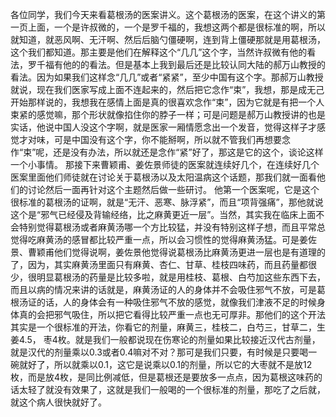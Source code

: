 各位同学，我们今天来看葛根汤的医案讲义。这个葛根汤的医案，在这个讲义的第一页上面，一个是许叔微的，一个是罗千福的，我想这两个都是很标准的啊，所以就知道，就恶风啊、无汗啊、然后后脑勺僵硬啊，连到背上僵硬那就是用葛根汤，这个我们都知道。那主要是他们在解释这个“几几”这个字，当然许叔微有他的看法，罗千福有他的的看法。但是基本上我到最后还是比较认同大陆的郝万山教授的看法。因为如果我们这样念“几几”或者“紧紧”，至少中国有这个字。那郝万山教授就说，现在我们医家写成上面不连起来的，然后把它念作“束”，我想，那是成无己开始那样说的，我想我在感情上面是真的很喜欢念作“束”，因为它就是有把一个人束紧的感觉嘛，那个形状就像掐住你的脖子一样；可是问题是郝万山教授讲的也是实话，他说中国人没这个字啊，就是医家一厢情愿念出一个发音，觉得这样子才感觉才对味，可是中国没有这个字，你不能掰啊，所以就不管我们再想要念作“束”呢，还是没有办法，所以就还是念作“紧”好了，那这是它的这个，谈论这样一个小事情。
那接下来曹颖甫、姜佐景师徒的医案就连续好几个，在连续好几个医案里面他们师徒就在讨论关于葛根汤以及太阳温病这个话题，那我们就一面看他们的讨论然后一面再针对这个主题然后做一些研讨。
他第一个医案呢，它是这个很标准的葛根汤的证啊，就是“无汗、恶寒、脉浮紧”，而且“项背强痛”，那他就说这个是“邪气已经侵及背输经络，比之麻黄更近一层”。当然，其实我在临床上面不会特别觉得葛根汤或者麻黄汤哪一个方比较猛，并没有特别这样子想，而且平常总觉得吃麻黄汤的感冒都比较严重一点，所以会习惯性的觉得麻黄汤猛。可是姜佐景、曹颖甫他们觉得说啊，姜佐景他觉得说葛根汤比麻黄汤更进一层也是有道理的了，因为，其实麻黄汤里面只有麻黄、杏仁、甘草、桂枝四味药，而且药量都很少，很明显葛根汤的药量是比较多啦，就是用桂枝、葛根、白芍加这些东西下去，而且以病的情况来讲的话就是，麻黄汤证的人的身体并不会吸住邪气不放，可是葛根汤证的话，人的身体会有一种吸住邪气不放的感觉，就像我们津液不足的时候身体真的会把邪气吸住，所以把它看得比较严重一点也无可厚非。那他们的这个开法其实是一个很标准的开法，你看它的剂量，麻黄三，桂枝二，白芍三，甘草二，生姜4.5， 枣4枚。就是我们一般都说现在伤寒论的剂量如果比较接近汉代古剂量，就是汉代的剂量乘以0.3或者0.4嘛对不对？那可是我们只要，有时候是只要喝一碗就好了，所以就乘以0.1，这它是说乘以0.1的剂量，所以它的大枣就不是放12枚，而是放4枚，是同比例减低，但是葛根还是要放多一点点，因为葛根这味药的话太轻了就没有效果了，这就是我们一般喝的一个很标准的剂量，那吃了之后就，就这个病人很快就好了。
